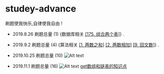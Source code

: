 # studey-advance
刷题使我快乐,自律使我自由 !

+ 2019.8.26 刷题总量 (1) {数据库相关 <a href='https://leetcode-cn.com/problems/combine-two-tables/'>[175. 组合两个表]</a>} .

+ 2019.9.2 刷题总量 (4) {算法相关 <a href='https://leetcode-cn.com/problems/two-sum/'>[1. 两数之和]</a>  <a href='https://leetcode-cn.com/problems/add-two-numbers/'>[2. 两数相加]</a>  <a href='https://leetcode-cn.com/problems/palindrome-number/'>[9. 回文数]</a>} .

+ 2019.10.25 刷题总量 (10)
![Alt text](https://blog-cm.oss-cn-shenzhen.aliyuncs.com/leetcode/LeetCode.jpg)

+ 2019.11.1 刷题总量 (16)
![Alt text](https://blog-cm.oss-cn-shenzhen.aliyuncs.com/leetcode/LeetCode19.11.1.png)
[get数组和链表的知识点](https://coding.imooc.com/learn/questiondetail/148583.html "慕课网 HashMap相关")  
